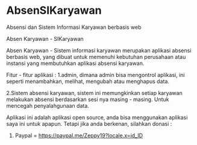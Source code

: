 # AbsenSIKaryawan
Absensi dan Sistem Informasi Karyawan berbasis web


Absen Karyawan - SIKaryawan

Absen Karyawan - Sistem informasi karyawan merupakan aplikasi absensi berbasis web, yang dibuat untuk memenuhi kebutuhan perusahaan atau instansi yang membutuhkan aplikasi absensi karyawan.

Fitur - fitur aplikasi : 
1.admin, dimana admin bisa mengontrol aplikasi, ini seperti menambahkan, melihat, mengubah atau menghapus data.

2.Sistem absensi karyawan, sistem ini memungkinkan setiap karyawan melakukan absensi berdasarkan sesi nya masing - masing.  Untuk mencegah penyalahgunaan data.

Aplikasi ini adalah aplikasi open source, anda bisa menggunakan aplikasi saya ini untuk apapun. 
Tetapi jika anda berkenan, silahkan donasi :

1. Paypal = https://paypal.me/Zeppy19?locale.x=id_ID
